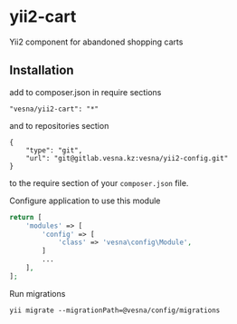 yii2-cart
=========

Yii2 component for abandoned shopping carts

Installation
------------

add to composer.json in require sections
```
"vesna/yii2-cart": "*"
```

and to repositories section 
```
{
    "type": "git",
    "url": "git@gitlab.vesna.kz:vesna/yii2-config.git"
}
```
to the require section of your `composer.json` file.


Configure application to use this module

```php
return [
	'modules' => [
		'config' => [
			'class' => 'vesna\config\Module',
		]
		...
	],
];
```
Run migrations 

```
yii migrate --migrationPath=@vesna/config/migrations
```

